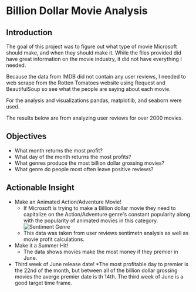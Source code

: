 # Billion Dollar Movie Analysis


## Introduction

The goal of this project was to figure out what type of movie Microsoft should make, and when they should make it. While the files provided did have great information on the movie industry, it did not have everything I needed.

Because the data from IMDB did not contain any user reviews, I needed to web scrape from the Rotten Tomatoes website using Request and BeautifulSoup so see what the people are saying about each movie.

For the analysis and visualizations pandas, matplotlib, and seaborn were used.

The results below are from analyzing user reviews for over 2000 movies.

## Objectives
* What month returns the most profit?
* What day of the month returns the most profits?
* What genres produce the most billion dollar grossing movies?
* What genre do people most often leave positive reviews?

## Actionable Insight
* Make an Animated Action/Adventure Movie!
    *  If Microsoft is trying to make a Billion dollar movie they need to capitalize on the Action/Adventure genre's constant popularity along with the popularity of animated movies in this category. 
![Sentiment Genre](/Users/markdetiberiis/Desktop/Movies-Data/sentiment_by_genre.png)
    * This data was taken from user reviews sentimetn analysis as well as movie profit calculations.
* Make it a Summer Hit!
    * The data shows movies make the most money if they premier in June.
* Third week of June release date!
    *The most profitable day to premier is the 22nd of the month, but between all of the billion dollar grossing movies the averge premier date is th 14th. The third week of June is a good target time frame.
    

